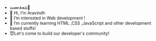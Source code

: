 - வணக்கம்🙏
- 👋 Hi, I’m Aravindh
- 👀 I’m interested in Web development !
- 🌱 I’m currently learning HTML ,CSS ,JavaScript and other development based stuffs!
- 😈Let's come to build our developer's community!
<!---
aravindh-mb/aravindh-mb is a ✨ special ✨ repository because its `README.md` (this file) appears on your GitHub profile.
You can click the Preview link to take a look at your changes.
--->
